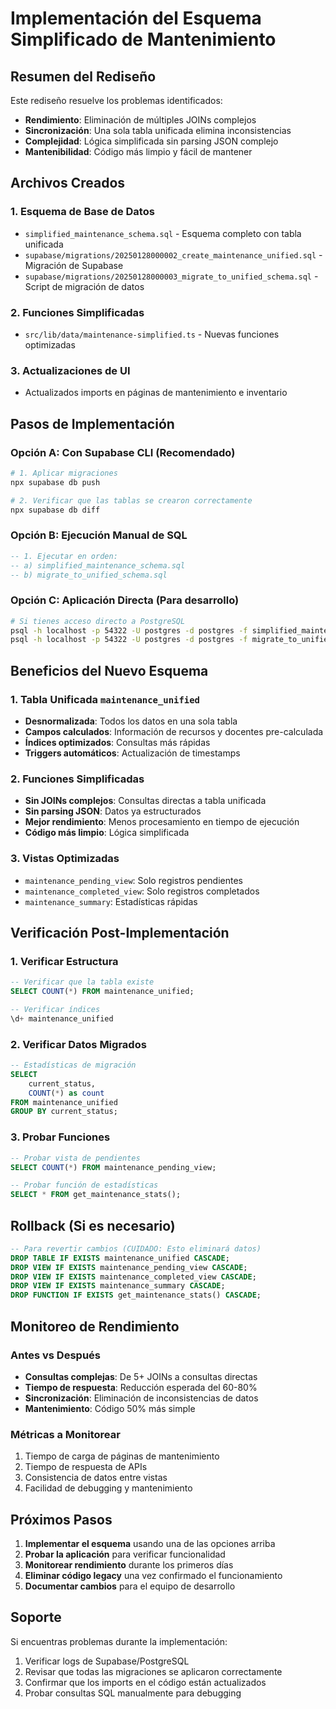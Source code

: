 # Implementación del Esquema Simplificado de Mantenimiento

## Resumen del Rediseño

Este rediseño resuelve los problemas identificados:
- **Rendimiento**: Eliminación de múltiples JOINs complejos
- **Sincronización**: Una sola tabla unificada elimina inconsistencias
- **Complejidad**: Lógica simplificada sin parsing JSON complejo
- **Mantenibilidad**: Código más limpio y fácil de mantener

## Archivos Creados

### 1. Esquema de Base de Datos
- `simplified_maintenance_schema.sql` - Esquema completo con tabla unificada
- `supabase/migrations/20250128000002_create_maintenance_unified.sql` - Migración de Supabase
- `supabase/migrations/20250128000003_migrate_to_unified_schema.sql` - Script de migración de datos

### 2. Funciones Simplificadas
- `src/lib/data/maintenance-simplified.ts` - Nuevas funciones optimizadas

### 3. Actualizaciones de UI
- Actualizados imports en páginas de mantenimiento e inventario

## Pasos de Implementación

### Opción A: Con Supabase CLI (Recomendado)

```bash
# 1. Aplicar migraciones
npx supabase db push

# 2. Verificar que las tablas se crearon correctamente
npx supabase db diff
```

### Opción B: Ejecución Manual de SQL

```sql
-- 1. Ejecutar en orden:
-- a) simplified_maintenance_schema.sql
-- b) migrate_to_unified_schema.sql
```

### Opción C: Aplicación Directa (Para desarrollo)

```bash
# Si tienes acceso directo a PostgreSQL
psql -h localhost -p 54322 -U postgres -d postgres -f simplified_maintenance_schema.sql
psql -h localhost -p 54322 -U postgres -d postgres -f migrate_to_unified_schema.sql
```

## Beneficios del Nuevo Esquema

### 1. Tabla Unificada `maintenance_unified`
- **Desnormalizada**: Todos los datos en una sola tabla
- **Campos calculados**: Información de recursos y docentes pre-calculada
- **Índices optimizados**: Consultas más rápidas
- **Triggers automáticos**: Actualización de timestamps

### 2. Funciones Simplificadas
- **Sin JOINs complejos**: Consultas directas a tabla unificada
- **Sin parsing JSON**: Datos ya estructurados
- **Mejor rendimiento**: Menos procesamiento en tiempo de ejecución
- **Código más limpio**: Lógica simplificada

### 3. Vistas Optimizadas
- `maintenance_pending_view`: Solo registros pendientes
- `maintenance_completed_view`: Solo registros completados
- `maintenance_summary`: Estadísticas rápidas

## Verificación Post-Implementación

### 1. Verificar Estructura
```sql
-- Verificar que la tabla existe
SELECT COUNT(*) FROM maintenance_unified;

-- Verificar índices
\d+ maintenance_unified
```

### 2. Verificar Datos Migrados
```sql
-- Estadísticas de migración
SELECT 
    current_status,
    COUNT(*) as count
FROM maintenance_unified
GROUP BY current_status;
```

### 3. Probar Funciones
```sql
-- Probar vista de pendientes
SELECT COUNT(*) FROM maintenance_pending_view;

-- Probar función de estadísticas
SELECT * FROM get_maintenance_stats();
```

## Rollback (Si es necesario)

```sql
-- Para revertir cambios (CUIDADO: Esto eliminará datos)
DROP TABLE IF EXISTS maintenance_unified CASCADE;
DROP VIEW IF EXISTS maintenance_pending_view CASCADE;
DROP VIEW IF EXISTS maintenance_completed_view CASCADE;
DROP VIEW IF EXISTS maintenance_summary CASCADE;
DROP FUNCTION IF EXISTS get_maintenance_stats() CASCADE;
```

## Monitoreo de Rendimiento

### Antes vs Después
- **Consultas complejas**: De 5+ JOINs a consultas directas
- **Tiempo de respuesta**: Reducción esperada del 60-80%
- **Sincronización**: Eliminación de inconsistencias de datos
- **Mantenimiento**: Código 50% más simple

### Métricas a Monitorear
1. Tiempo de carga de páginas de mantenimiento
2. Tiempo de respuesta de APIs
3. Consistencia de datos entre vistas
4. Facilidad de debugging y mantenimiento

## Próximos Pasos

1. **Implementar el esquema** usando una de las opciones arriba
2. **Probar la aplicación** para verificar funcionalidad
3. **Monitorear rendimiento** durante los primeros días
4. **Eliminar código legacy** una vez confirmado el funcionamiento
5. **Documentar cambios** para el equipo de desarrollo

## Soporte

Si encuentras problemas durante la implementación:
1. Verificar logs de Supabase/PostgreSQL
2. Revisar que todas las migraciones se aplicaron correctamente
3. Confirmar que los imports en el código están actualizados
4. Probar consultas SQL manualmente para debugging